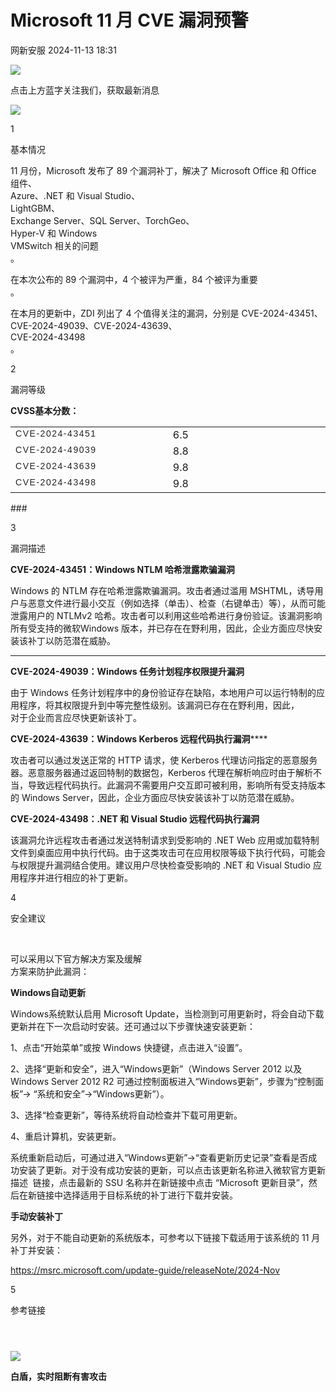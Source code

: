 #  Microsoft 11 月 CVE 漏洞预警   
 网新安服   2024-11-13 18:31  
  
![](https://mmbiz.qpic.cn/mmbiz_gif/OT1Aib4N17tPv5yWNBzpJW1HreoibdQRN6YakorxwBv9OVxREDT20IjMqvbKc4icFgxJwDAYgWl6ttLkvLpwKVoqw/640?wx_fmt=gif "")  
  
点击上方蓝字关注我们，获取最新消息  
  
  
![](https://mmbiz.qpic.cn/mmbiz_png/OT1Aib4N17tPv5yWNBzpJW1HreoibdQRN6ibt323b0qdibplmTcL1ibSPicweE7SV0zUESdKqrNiaPxZmfslRIbXoWVzg/640?wx_fmt=png "")  
  
1  
  
基本情况  
  
11 月份，Microsoft 发布了 89 个漏洞补丁，解决了 Microsoft Office 和 Office 组件、  
Azure、.NET 和 Visual Studio、  
LightGBM、  
Exchange Server、SQL Server、TorchGeo、  
Hyper-V 和 Windows   
VMSwitch 相关的问题  
。  
  
  
在本次公布的 89 个漏洞中，4 个被评为严重，84 个被评为重要  
。  
  
  
在本月的更新中，ZDI 列出了 4 个值得关注的漏洞，分别是 CVE-2024-43451、CVE-2024-49039、CVE-2024-43639、  
CVE-2024-43498  
。  
  
  
2  
  
漏洞等级  
  
**CVSS基本分数：**  
<table><tbody><tr><td width="259" valign="top" style="word-break: break-all;"><span style="color: rgb(34, 34, 34);font-family: &#34;Microsoft YaHei UI&#34;, sans-serif;font-size: 14px;letter-spacing: 1.53333px;text-align: left;text-wrap: wrap;background-color: rgb(255, 255, 255);">CVE-2024-<span style="color: rgb(34, 34, 34);background-color: rgb(255, 255, 255);font-size: 14px;letter-spacing: 1.53333px;text-decoration: none solid rgb(34, 34, 34);">43451</span></span></td><td width="259" valign="top" style="word-break: break-all;">6.5<br/></td></tr><tr><td width="259" valign="top" style="word-break: break-all;"><span style="color: rgb(34, 34, 34);font-family: &#34;Microsoft YaHei UI&#34;, sans-serif;font-size: 14px;letter-spacing: 1.53333px;text-align: left;text-wrap: wrap;background-color: rgb(255, 255, 255);">CVE-2024-<span style="color: rgb(34, 34, 34);background-color: rgb(255, 255, 255);font-size: 14px;letter-spacing: 1.53333px;text-decoration: none solid rgb(34, 34, 34);">49039</span></span></td><td width="259" valign="top" style="word-break: break-all;">8.8<br/></td></tr><tr><td width="259" valign="top" style="word-break: break-all;"><span style="color: rgb(34, 34, 34);font-family: &#34;Microsoft YaHei UI&#34;, sans-serif;font-size: 14px;letter-spacing: 1.53333px;text-align: left;text-wrap: wrap;background-color: rgb(255, 255, 255);">CVE-2024-<span style="color: rgb(34, 34, 34);background-color: rgb(255, 255, 255);font-size: 14px;letter-spacing: 1.53333px;text-decoration: none solid rgb(34, 34, 34);">43639</span></span></td><td width="259" valign="top" style="word-break: break-all;">9.8<br/></td></tr><tr><td width="259" valign="top" style="word-break: break-all;"><span style="color: rgb(34, 34, 34);font-family: &#34;Microsoft YaHei UI&#34;, sans-serif;font-size: 14px;letter-spacing: 1.53333px;text-align: left;text-wrap: wrap;background-color: rgb(255, 255, 255);">CVE-2024-<span style="color: rgb(34, 34, 34);background-color: rgb(255, 255, 255);font-size: 14px;letter-spacing: 1.53333px;text-decoration: none solid rgb(34, 34, 34);">43498</span></span></td><td width="259" valign="top" style="word-break: break-all;">9.8<br/></td></tr></tbody></table>  
###   
  
  
3  
  
漏洞描述  
  
**CVE-2024-43451：Windows NTLM 哈希泄露欺骗漏洞**  
  
Windows 的 NTLM 存在哈希泄露欺骗漏洞。攻击者通过滥用 MSHTML，诱导用户与恶意文件进行最小交互（例如选择（单击）、检查（右键单击）等），从而可能泄露用户的 NTLMv2 哈希。攻击者可以利用这些哈希进行身份验证。该漏洞影响所有受支持的微软Windows 版本，并已存在在野利用，因此，企业方面应尽快安装该补丁以防范潜在威胁。  
  
****  
  
**CVE-2024-49039：Windows 任务计划程序权限提升漏洞**  
  
  
由于 Windows 任务计划程序中的身份验证存在缺陷，本地用户可以运行特制的应用程序，将其权限提升到中等完整性级别。该漏洞已存在在野利用，因此，  
对于企业而言应尽快更新该补丁。  
  
  
**CVE-2024-43639：****Windows Kerberos 远程代码执行漏洞**********  
  
攻击者可以通过发送正常的 HTTP 请求，使 Kerberos 代理访问指定的恶意服务器。恶意服务器通过返回特制的数据包，Kerberos 代理在解析响应时由于解析不当，导致远程代码执行。此漏洞不需要用户交互即可被利用，影响所有受支持版本的 Windows Server，因此，企业方面应尽快安装该补丁以防范潜在威胁。  
  
  
**CVE-2024-43498：.NET 和 Visual Studio 远程代码执行漏洞**  
  
该漏洞允许远程攻击者通过发送特制请求到受影响的 .NET Web 应用或加载特制文件到桌面应用中执行代码。由于这类攻击可在应用权限等级下执行代码，可能会与权限提升漏洞结合使用。建议用户尽快检查受影响的 .NET 和 Visual Studio 应用程序并进行相应的补丁更新。  
  
  
‍4  
  
安全建议  
  
‍  
  
可以采用以下官方解决方案及缓解  
方案来防护此漏洞：  
  
**Windows自动更新**  
  
Windows系统默认启用 Microsoft Update，当检测到可用更新时，将会自动下载更新并在下一次启动时安装。还可通过以下步骤快速安装更新：  
  
1、点击“开始菜单”或按 Windows 快捷键，点击进入“设置”。  
  
2、选择“更新和安全”，进入“Windows更新”（Windows Server 2012 以及 Windows Server 2012 R2 可通过控制面板进入“Windows更新”，步骤为“控制面板”-> “系统和安全”->“Windows更新”）。  
  
3、选择“检查更新”，等待系统将自动检查并下载可用更新。  
  
4、重启计算机，安装更新。  
  
系统重新启动后，可通过进入“Windows更新”->“查看更新历史记录”查看是否成功安装了更新。对于没有成功安装的更新，可以点击该更新名称进入微软官方更新描述  链接，点击最新的 SSU 名称并在新链接中点击 “Microsoft 更新目录”，然后在新链接中选择适用于目标系统的补丁进行下载并安装。  
  
**手动安装补丁**  
  
另外，对于不能自动更新的系统版本，可参考以下链接下载适用于该系统的 11 月补丁并安装：  
  
https://msrc.microsoft.com/update-guide/releaseNote/2024-Nov  
  
  
5  
  
参考链接  
  
```
```  
```
```  
```
```  
  
  
![](https://mmbiz.qpic.cn/mmbiz_jpg/OT1Aib4N17tOicAE1WiaS3ibBFkRvmNLYPgnjJib9OMGzuSeZfBdE1EHFI0QyyZZ10fkTdUkhibW90vhvua9AVWYoGng/640?wx_fmt=jpeg "")  
  
**白盾，实时阻断有害攻击**  
  

